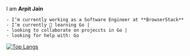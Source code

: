 I am **Arpit Jain**

```
- I’m currently working as a Software Engineer at **BrowserStack**
- I’m currently 🌱 learning Go |
- looking to collaborate on projeccts in Go |
- looking for help with: Go
```

[![Top Langs](https://github-readme-stats.vercel.app/api/top-langs/?username=antimatter96&layout=compact)]()
